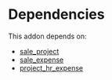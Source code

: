 # Dependencies

This addon depends on:

- [sale_project](../../odoo-bringout-oca-ocb-sale_project)
- [sale_expense](../../odoo-bringout-oca-ocb-sale_expense)
- [project_hr_expense](../../odoo-bringout-oca-ocb-project_hr_expense)
